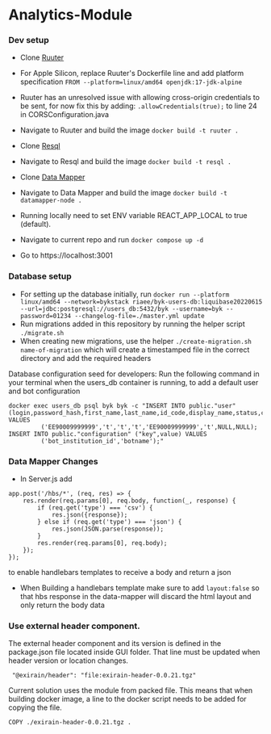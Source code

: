 # Analytics-Module

### Dev setup

 * Clone [Ruuter](https://github.com/buerokratt/Ruuter)
 * For Apple Silicon, replace Ruuter's Dockerfile line and add platform specification `FROM --platform=linux/amd64 openjdk:17-jdk-alpine`
 * Ruuter has an unresolved issue with allowing cross-origin credentials to be sent, for now fix this by adding:
  `.allowCredentials(true);` to line 24 in CORSConfiguration.java
 * Navigate to Ruuter and build the image `docker build -t ruuter .`
 * Clone [Resql](https://github.com/buerokratt/Resql)
 * Navigate to Resql and build the image `docker build -t resql .`
 * Clone [Data Mapper](https://github.com/buerokratt/DataMapper)
 * Navigate to Data Mapper and build the image `docker build -t datamapper-node .`
 * Running locally need to set ENV variable REACT_APP_LOCAL to true (default).
  
 * Navigate to current repo and run `docker compose up -d`

 * Go to https://localhost:3001
 
 ### Database setup
 * For setting up the database initially, run 
 `docker run --platform linux/amd64 --network=bykstack riaee/byk-users-db:liquibase20220615 --url=jdbc:postgresql://users_db:5432/byk --username=byk --password=01234 --changelog-file=./master.yml update`
 * Run migrations added in this repository by running the helper script `./migrate.sh`
 * When creating new migrations, use the helper `./create-migration.sh name-of-migration` which will create a timestamped file in the correct directory and add the required headers

Database configuration seed for developers:
Run the following command in your terminal when the users_db container is running, to add a default user and bot configuration
```
docker exec users_db psql byk byk -c "INSERT INTO public."user" (login,password_hash,first_name,last_name,id_code,display_name,status,created) VALUES
         ('EE90009999999','t','t','t','EE90009999999','t',NULL,NULL);
INSERT INTO public."configuration" ("key",value) VALUES
         ('bot_institution_id','botname');"
```


### Data Mapper Changes

* In Server.js add
```
app.post('/hbs/*', (req, res) => {
    res.render(req.params[0], req.body, function(_, response) {
        if (req.get('type') === 'csv') {
            res.json({response});
        } else if (req.get('type') === 'json') {
            res.json(JSON.parse(response));
        }
        res.render(req.params[0], req.body);
    });
});
```
to enable handlebars templates to receive a body and return a json
* When Building a handlebars template make sure to add `layout:false` so that hbs response in the data-mapper will discard the html layout and only return the body data

### Use external header component.

The external header component and its version is defined in the package.json file located inside GUI folder.
That line must be updated when header version or location changes.
```  
 "@exirain/header": "file:exirain-header-0.0.21.tgz"
```
Current solution uses the module from packed file. This means that when building docker image, a line to the docker script needs to be added for copying the file.
``` 
COPY ./exirain-header-0.0.21.tgz .
```
